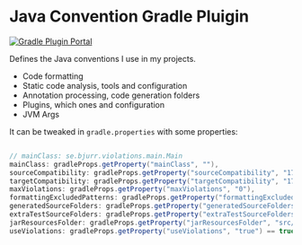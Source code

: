 # Java Convention Gradle Pluigin

[![Gradle Plugin Portal](https://img.shields.io/gradle-plugin-portal/v/se.bjurr.gradle.java-convention)](https://plugins.gradle.org/plugin/se.bjurr.gradle.java-convention)

Defines the Java conventions I use in my projects.

- Code formatting
- Static code analysis, tools and configuration
- Annotation processing, code generation folders
- Plugins, which ones and configuration
- JVM Args

It can be tweaked in `gradle.properties` with some properties:

<!-- start default config -->
```groovy

// mainClass: se.bjurr.violations.main.Main
mainClass: gradleProps.getProperty("mainClass", ""),
sourceCompatibility: gradleProps.getProperty("sourceCompatibility", "17"),
targetCompatibility: gradleProps.getProperty("targetCompatibility", "17"),
maxViolations: gradleProps.getProperty("maxViolations", "0"),
formattingExcludedPatterns: gradleProps.getProperty("formattingExcludedPatterns", "**/gen/**,**/generated/**"),
generatedSourceFolders: gradleProps.getProperty("generatedSourceFolders", "src/gen/java,src/generated/java"),
extraTestSourceFolders: gradleProps.getProperty("extraTestSourceFolders", "src/test/generated"),
jarResourcesFolder: gradleProps.getProperty("jarResourcesFolder", "src/jar/resources"),
useViolations: gradleProps.getProperty("useViolations", "true") == true,

```
<!-- end default config -->

